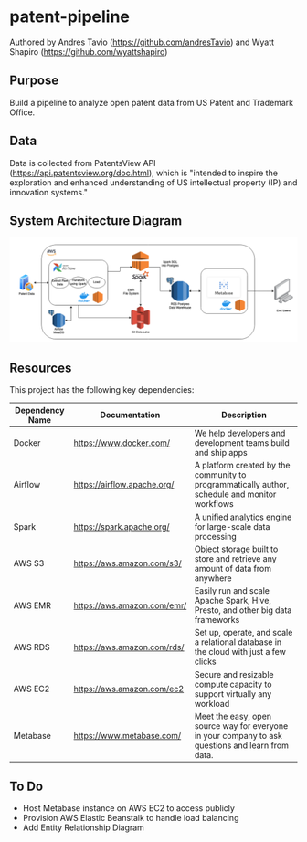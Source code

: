 # patent-pipeline

Authored by Andres Tavio (https://github.com/andresTavio) and Wyatt Shapiro (https://github.com/wyattshapiro)

## Purpose

Build a pipeline to analyze open patent data from US Patent and Trademark Office.

## Data

Data is collected from PatentsView API (https://api.patentsview.org/doc.html), which is "intended to inspire the exploration and enhanced understanding of US intellectual property (IP) and innovation systems."


## System Architecture Diagram

![System Architecture Diagram](system_architecture_diagram.png)


## Resources
This project has the following key dependencies:

| Dependency Name | Documentation                | Description                                                                            |
|-----------------|------------------------------|----------------------------------------------------------------------------------------|
| Docker        | https://www.docker.com/ | We help developers and development teams build and ship apps |
| Airflow        | https://airflow.apache.org/ | A platform created by the community to programmatically author, schedule and monitor workflows |
| Spark        | https://spark.apache.org/ | A unified analytics engine for large-scale data processing |
| AWS S3        | https://aws.amazon.com/s3/ | Object storage built to store and retrieve any amount of data from anywhere |
| AWS EMR        | https://aws.amazon.com/emr/ | Easily run and scale Apache Spark, Hive, Presto, and other big data frameworks  |
| AWS RDS        | https://aws.amazon.com/rds/ | Set up, operate, and scale a relational database in the cloud with just a few clicks |
| AWS EC2        | https://aws.amazon.com/ec2 | Secure and resizable compute capacity to support virtually any workload |
| Metabase        | https://www.metabase.com/ | Meet the easy, open source way for everyone in your company to ask questions and learn from data. |


## To Do
- Host Metabase instance on AWS EC2 to access publicly
- Provision AWS Elastic Beanstalk to handle load balancing
- Add Entity Relationship Diagram


